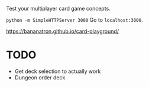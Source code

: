 Test your multiplayer card game concepts.

`python -m SimpleHTTPServer 3000`
Go to `localhost:3000`.

https://bananatron.github.io/card-playground/


# TODO
- Get deck selection to actually work
- Dungeon order deck
